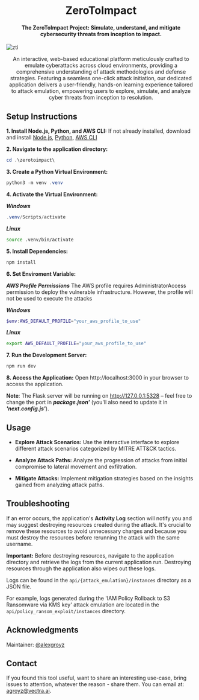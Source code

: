<h1 align="center">
    ZeroToImpact
</h1>
<h4 align="center">The <b>ZeroToImpact</b> Project: Simulate, understand, and mitigate cybersecurity threats from inception to impact.
</h4>

![zti](./images/zti.gif)

<p align="center">
An interactive, web-based educational platform meticulously crafted to emulate cyberattacks across cloud environments, providing a comprehensive understanding of attack methodologies and defense strategies. Featuring a seamless one-click attack initiation, our dedicated application delivers a user-friendly, hands-on learning experience tailored to attack emulation, empowering users to explore, simulate, and analyze cyber threats from inception to resolution.
</p>


## Setup Instructions
**1. Install Node.js, Python, and AWS CLI:** If not already installed, download and install [Node.js](https://nodejs.org/en/download), [Python](https://www.python.org/downloads/), [AWS CLI](https://docs.aws.amazon.com/cli/latest/userguide/getting-started-install.html)

**2. Navigate to the application directory:**
```powershell
cd .\zerotoimpact\
```

**3. Create a Python Virtual Environment:**

```powershell
python3 -m venv .venv
```
**4. Activate the Virtual Environment:**

***Windows***
```powershell
.venv/Scripts/activate
```
***Linux***
```bash
source .venv/bin/activate
```

**5. Install Dependencies:**

```bash
npm install
```
**6. Set Enviroment Variable:**

***AWS Profile Permissions***
The AWS profile requires AdministratorAccess permission to deploy the vulnerable infrastructure. However, the profile will not be used to execute the attacks 

***Windows***
```powershell
$env:AWS_DEFAULT_PROFILE="your_aws_profile_to_use"
```
***Linux***
```bash
export AWS_DEFAULT_PROFILE="your_aws_profile_to_use"
```

**7. Run the Development Server:**

```bash
npm run dev
```

**8. Access the Application:** Open http://localhost:3000 in your browser to access the application.

**Note**: The Flask server will be running on http://127.0.0.1:5328 – feel free to change the port in ***package.json'*** (you'll also need to update it in ***'next.config.js'***).


## Usage
- **Explore Attack Scenarios:** Use the interactive interface to explore different attack scenarios categorized by MITRE ATT&CK tactics.

- **Analyze Attack Paths:** Analyze the progression of attacks from initial compromise to lateral movement and exfiltration.

- **Mitigate Attacks:** Implement mitigation strategies based on the insights gained from analyzing attack paths.


## Troubleshooting

If an error occurs, the application's **Activity Log** section will notify you and may suggest destroying resources created during the attack. It's crucial to remove these resources to avoid unnecessary charges and because you must destroy the resources before rerunning the attack with the same username.

**Important:** Before destroying resources, navigate to the application directory and retrieve the logs from the current application run. Destroying resources through the application also wipes out these logs.

Logs can be found in the `api/{attack_emulation}/instances` directory as a JSON file. 

For example, logs generated during the 'IAM Policy Rollback to S3 Ransomware via KMS key' attack emulation are located in the `api/policy_ransom_exploit/instances` directory.


## Acknowledgments

Maintainer: [@alexgroyz](https://twitter.com/nightmareJs)

## Contact
If you found this tool useful, want to share an interesting use-case, bring issues to attention, whatever the reason - share them. You can email at: agroyz@vectra.ai.

